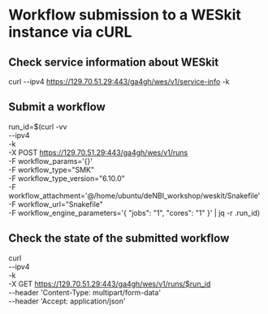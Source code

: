 # Workflow submission to a WESkit instance via cURL

## Check service information about WESkit
curl --ipv4 https://129.70.51.29:443/ga4gh/wes/v1/service-info -k

## Submit a workflow 
run_id=$(curl -vv \
    --ipv4 \
    -k \
    -X POST  https://129.70.51.29:443/ga4gh/wes/v1/runs \
    -F workflow_params='{}'\
    -F workflow_type="SMK" \
    -F workflow_type_version="6.10.0" \
    -F workflow_attachment='@/home/ubuntu/deNBI_workshop/weskit/Snakefile'\
    -F workflow_url="Snakefile" \
    -F workflow_engine_parameters='{
                    "jobs": "1",
                    "cores": "1"
               }' | jq -r .run_id)

## Check the state of the submitted workflow 
curl \
    --ipv4 \
    -k \
    -X GET  https://129.70.51.29:443/ga4gh/wes/v1/runs/$run_id \
    --header 'Content-Type: multipart/form-data' \
    --header 'Accept: application/json'

